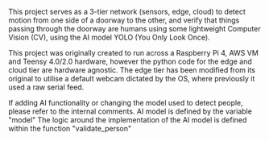 This project serves as a 3-tier network (sensors, edge, cloud) to detect motion from one side of a doorway to the other, and verify that things passing through the doorway are humans using some lightweight Computer Vision (CV), using the AI model YOLO (You Only Look Once).

This project was originally created to run across a Raspberry Pi 4, AWS VM and Teensy 4.0/2.0 hardware, however the python code for the edge and cloud tier are hardware agnostic. The edge tier has been modified from its original to utilise a default webcam dictated by the OS, where previously it used a raw serial feed.

If adding AI functionality or changing the model used to detect people, please refer to the internal comments.
AI model is defined by the variable "model"
The logic around the implementation of the AI model is defined within the function "validate_person"
